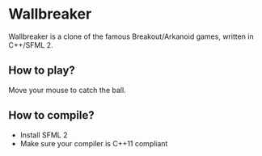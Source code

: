 Wallbreaker
===========

Wallbreaker is a clone of the famous Breakout/Arkanoid games, written in C++/SFML 2.


How to play?
------------

Move your mouse to catch the ball.


How to compile?
---------------

- Install SFML 2
- Make sure your compiler is C++11 compliant